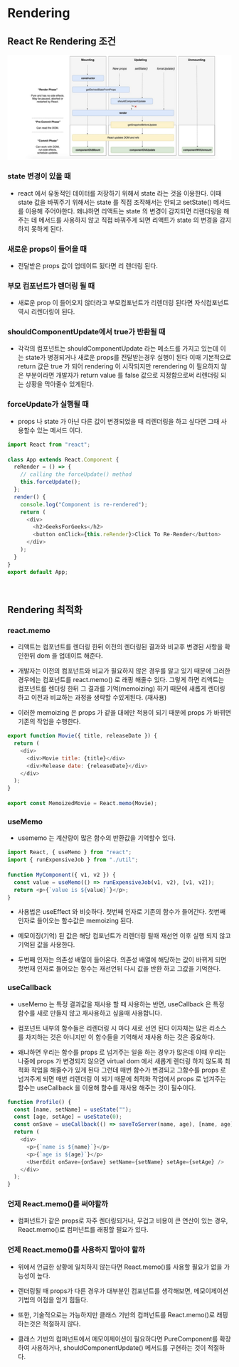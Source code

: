 # Rendering

## React Re Rendering 조건

<div style="background:#fff">
  <img src="./images/Rendering_001.png" />
</div>

### state 변경이 있을 때

- react 에서 유동적인 데이터를 저장하기 위해서 state 라는 것을 이용한다. 이때 state 값을 바꿔주기 위해서는 state 를 직접 조작해서는 안되고 setState() 메서드를 이용해 주어야한다. 왜냐하면 리액트는 state 의 변경이 감지되면 리렌더링을 해주는 데 메서드를 사용하지 않고 직접 바꿔주게 되면 리액트가 state 의 변경을 감지하지 못하게 된다.

### 새로운 props이 들어올 때

- 전달받은 props 값이 업데이트 됬다면 리 렌더링 된다.

### 부모 컴포넌트가 렌더링 될 때

- 새로운 prop 이 들어오지 않더라고 부모컴포넌트가 리렌더링 된다면 자식컴포넌트 역시 리렌더링이 된다.

### shouldComponentUpdate에서 true가 반환될 때

- 각각의 컴포넌트는 shouldComponentUpdate 라는 메소드를 가지고 있는데 이는 state가 병경되거나 새로운 props를 전달받는경우 실행이 된다 이때 기본적으로 return 값은 true 가 되어 rendering 이 시작되지만 rerendering 이 필요하지 않은 부분이라면 개발자가 return value 를 false 값으로 지정함으로써 리렌더링 되는 상황을 막아줄수 있게된다.

### forceUpdate가 실행될 때

- props 나 state 가 아닌 다른 값이 변경되었을 때 리렌더링을 하고 싶다면 그때 사용할수 있는 메서드 이다.

```js
import React from "react";

class App extends React.Component {
  reRender = () => {
    // calling the forceUpdate() method
    this.forceUpdate();
  };
  render() {
    console.log("Component is re-rendered");
    return (
      <div>
        <h2>GeeksForGeeks</h2>
        <button onClick={this.reRender}>Click To Re-Render</button>
      </div>
    );
  }
}
export default App;
```

<br />

## Rendering 최적화

### react.memo

- 리액트는 컴포넌트를 렌더링 한뒤 이전의 렌더링된 결과와 비교후 변경된 사항을 확인한뒤 dom 을 업데이트 해준다.

- 개발자는 이전의 컴포넌트와 비교가 필요하지 않은 경우를 알고 있기 때문에 그러한 경우에는 컴포넌트를 react.memo() 로 래핑 해줄수 있다. 그렇게 하면 리액트는 컴포넌트를 렌더링 한뒤 그 결과를 기억(memoizing) 하기 때문에 새롭게 렌더링 하고 이전과 비교하는 과정을 생략할 수있게된다. (재사용)
- 이러한 memoizing 은 props 가 같을 대에만 적용이 되기 때문에 props 가 바뀌면 기존의 작업을 수행한다.

```js
export function Movie({ title, releaseDate }) {
  return (
    <div>
      <div>Movie title: {title}</div>
      <div>Release date: {releaseDate}</div>
    </div>
  );
}

export const MemoizedMovie = React.memo(Movie);
```

### useMemo

- usememo 는 계산량이 많은 함수의 반환값을 기억할수 있다.

```js
import React, { useMemo } from "react";
import { runExpensiveJob } from "./util";

function MyComponent({ v1, v2 }) {
  const value = useMemo(() => runExpensiveJob(v1, v2), [v1, v2]);
  return <p>{`value is ${value}`}</p>;
}
```

- 사용법은 useEffect 와 비슷하다. 첫번째 인자로 기존의 함수가 들어간다. 첫번째 인자로 들어오는 함수값은 memoizing 된다.

- 메모이징(기억) 된 값은 해당 컴포넌트가 리렌더링 될때 재선언 이후 실행 되지 않고 기억된 값을 사용한다.

- 두번째 인자는 의존성 배열이 들어온다. 의존성 배열에 해당하는 값이 바뀌게 되면 첫번재 인자로 들어오는 함수는 재선언뒤 다시 값을 반환 하고 그값을 기억한다.

### useCallback

- useMemo 는 특정 결과값을 재사용 할 때 사용하는 반면, useCallback 은 특정 함수를 새로 만들지 않고 재사용하고 싶을때 사용합니다.

- 컴포넌트 내부의 함수들은 리렌더링 시 마다 새로 선언 된다 이자체는 많은 리소스를 차지하는 것은 아니지만 이 함수들을 기억해서 재사용 하는 것은 중요하다.

- 왜냐하면 우리는 함수를 props 로 넘겨주는 일을 하는 경우가 많은데 이때 우리는 나중에 props 가 변경되지 않으면 virtual dom 에서 새롭게 렌더링 하지 않도록 최적화 작업을 해줄수가 있게 된다 그런데 매번 함수가 변경되고 그함수를 props 로 넘겨주게 되면 매번 리렌더링 이 되기 때문에 최적화 작업에서 props 로 넘겨주는 함수는 useCallback 을 이용해 함수를 재사용 해주는 것이 필수이다.

```js
function Profile() {
  const [name, setName] = useState("");
  const [age, setAge] = useState(0);
  const onSave = useCallback(() => saveToServer(name, age), [name, age]);
  return (
    <div>
      <p>{`name is ${name}`}</p>
      <p>{`age is ${age}`}</p>
      <UserEdit onSave={onSave} setName={setName} setAge={setAge} />
    </div>
  );
}
```

### 언제 React.memo()를 써야할까

- 컴퍼넌트가 같은 props로 자주 렌더링되거나, 무겁고 비용이 큰 연산이 있는 경우, React.memo()로 컴퍼넌트를 래핑할 필요가 있다.

### 언제 React.memo()를 사용하지 말아야 할까

- 위에서 언급한 상황에 일치하지 않는다면 React.memo()를 사용할 필요가 없을 가능성이 높다.

- 렌더링될 때 props가 다른 경우가 대부분인 컴포넌트를 생각해보면, 메모이제이션 기법의 이점을 얻기 힘들다.
- 또한, 기술적으로는 가능하지만 클래스 기반의 컴퍼넌트를 React.memo()로 래핑하는것은 적절하지 않다.
- 클래스 기반의 컴퍼넌트에서 메모이제이션이 필요하다면 PureComponent를 확장하여 사용하거나, shouldComponentUpdate() 메서드를 구현하는 것이 적절하다.
